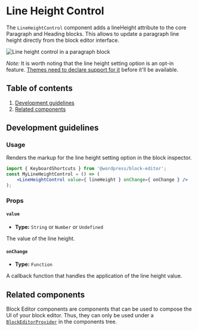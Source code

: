 # Line Height Control

The `LineHeightControl` component adds a lineHeight attribute to the core Paragraph and Heading blocks. This allows to update a paragraph line height directly from the block editor interface.

![Line height control in a paragraph block](https://make.wordpress.org/core/files/2020/09/line-height-for-paragraph-block.png)

_Note:_ It is worth noting that the line height setting option is an opt-in feature. [Themes need to declare support for it](https://developer.wordpress.org/block-editor/developers/themes/theme-support/#supporting-custom-line-heights) before it'll be available.

## Table of contents

1. [Development guidelines](#development-guidelines)
2. [Related components](#related-components)

## Development guidelines

### Usage

Renders the markup for the line height setting option in the block inspector.

```jsx
import { KeyboardShortcuts } from '@wordpress/block-editor';
const MyLineHeightControl = () => (
	<LineHeightControl value={ lineHeight } onChange={ onChange } />
);
```

### Props

#### `value`

-   **Type:** `String` or `Number` or `Undefined`

The value of the line height.

#### `onChange`

-   **Type:** `Function`

A callback function that handles the application of the line height value.


## Related components

Block Editor components are components that can be used to compose the UI of your block editor. Thus, they can only be used under a [`BlockEditorProvider`](https://github.com/WordPress/gutenberg/blob/HEAD/packages/block-editor/src/components/provider/README.md) in the components tree.
